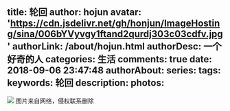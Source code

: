 title: 轮回
author: hojun
avatar: 'https://cdn.jsdelivr.net/gh/honjun/ImageHosting/sina/006bYVyvgy1ftand2qurdj303c03cdfv.jpg'
authorLink: /about/hojun.html
authorDesc: 一个好奇的人
categories: 生活
comments: true
date: 2018-09-06 23:47:48
authorAbout:
series:
tags:
keywords: 轮回
description: 
photos:
---
![](https://cdn.jsdelivr.net/gh/honjun/ImageHosting/sina/006bYVyvgy1fv02v20r9fj30g40a3dkx.jpg)
图片来自网络，侵权联系删除
